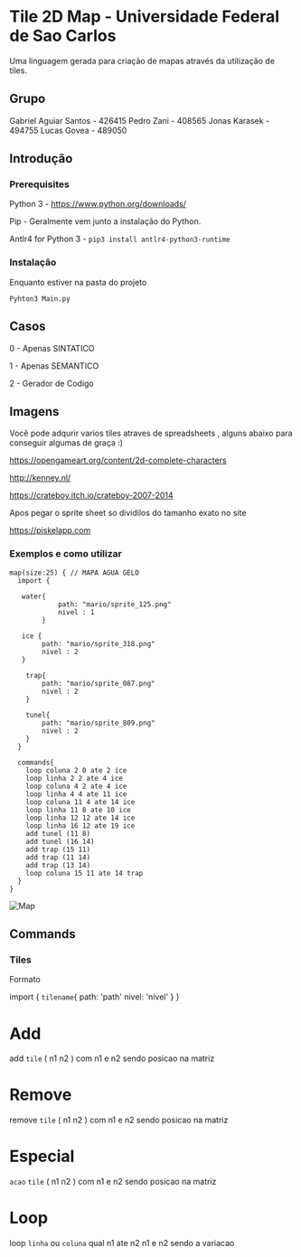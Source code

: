 # Tile 2D Map - Universidade Federal de Sao Carlos

Uma linguagem gerada para criação de mapas através da utilização de tiles.
## Grupo

Gabriel Aguiar Santos - 426415
Pedro Zani - 408565
Jonas Karasek - 494755 
Lucas Govea - 489050

## Introdução



### Prerequisites

Python 3 - https://www.python.org/downloads/

Pip - Geralmente vem junto a instalação do Python.

Antlr4 for Python 3 - ```pip3 install antlr4-python3-runtime ```

### Instalação

Enquanto estiver na pasta do projeto


```
Pyhton3 Main.py
```

## Casos

0 - Apenas SINTATICO

1 - Apenas SEMANTICO

2 - Gerador de Codigo



## Imagens

Você pode adqurir varios tiles atraves de spreadsheets , alguns abaixo para conseguir algumas de graça :)



https://opengameart.org/content/2d-complete-characters

http://kenney.nl/

https://crateboy.itch.io/crateboy-2007-2014



Apos pegar o sprite sheet so dividilos do tamanho exato no site

https://piskelapp.com



### Exemplos e como utilizar

```
map(size:25) { // MAPA AGUA GELO
  import {

   water{
            path: "mario/sprite_125.png"
            nivel : 1
        }

   ice {
        path: "mario/sprite_318.png"
        nivel : 2
   }

    trap{
        path: "mario/sprite_087.png"
        nivel : 2
    }

    tunel{
        path: "mario/sprite_809.png"
        nivel : 2
    }
  }

  commands{
    loop coluna 2 0 ate 2 ice
    loop linha 2 2 ate 4 ice
    loop coluna 4 2 ate 4 ice
    loop linha 4 4 ate 11 ice
    loop coluna 11 4 ate 14 ice
    loop linha 11 8 ate 10 ice
    loop linha 12 12 ate 14 ice
    loop linha 16 12 ate 19 ice
    add tunel (11 8)
    add tunel (16 14)
    add trap (15 11)
    add trap (11 14)
    add trap (13 14)
    loop coluna 15 11 ate 14 trap
  }
}
```
![Map](https://imgur.com/muHCT4S)


## Commands

### Tiles

Formato 

import {
  `tilename`{
        path: 'path'
        nivel: 'nivel'
        }
    }

# Add
  add `tile` ( n1 n2 )  com n1 e n2 sendo posicao na matriz
# Remove
  remove `tile` ( n1 n2 )  com n1 e n2 sendo posicao na matriz
# Especial
  `acao` `tile` ( n1 n2 )  com n1 e n2 sendo posicao na matriz
# Loop
  loop `linha` ou `coluna` qual n1 ate n2   n1 e n2 sendo a variacao

